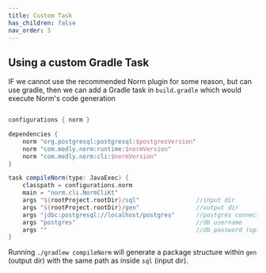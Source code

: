```yaml
---
title: Custom Task
has_children: false
nav_order: 5
---
```


## Using a custom Gradle Task

IF we cannot use the recommended Norm plugin for some reason, but can use gradle, then 
we can add a Gradle task in `build.gradle` which would execute Norm's code generation

```gradle

configurations { norm }

dependencies {
    norm "org.postgresql:postgresql:$postgresVersion" 
    norm "com.medly.norm:runtime:$normVersion"
    norm "com.medly.norm:cli:$normVersion"
} 

task compileNorm(type: JavaExec) {
    classpath = configurations.norm  
    main = "norm.cli.NormCliKt"
    args "${rootProject.rootDir}/sql"                //input dir
    args "${rootProject.rootDir}/gen"                //output dir
    args "jdbc:postgresql://localhost/postgres"      //postgres connection string with db name
    args "postgres"                                  //db username
    args ""                                          //db password (optional for local) 
}
```     

Running `./gradlew compileNorm`  will generate a package structure within `gen` (output dir) with the same path as inside `sql` (input dir).
